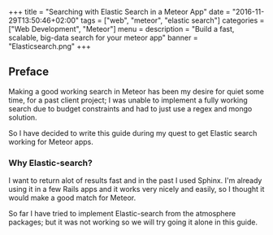 +++
title = "Searching with Elastic Search in a Meteor App"
date = "2016-11-29T13:50:46+02:00"
tags = ["web", "meteor", "elastic search"]
categories = ["Web Development", "Meteor"]
menu =
description = "Build a fast, scalable, big-data search for your meteor app"
banner = "Elasticsearch.png"
+++

## Preface

Making a good working search  in Meteor has been my desire for quiet some time,
for a past client project; I was unable to implement a fully working search due to
budget constraints and had to just use a regex and mongo solution.

So I have decided to write this guide during my quest to get Elastic search working
for Meteor apps.

### Why Elastic-search?

I want to return alot of results fast and in the past I used Sphinx.
I'm already using it in a few Rails apps and it works very nicely and easily, so
I thought it would make a good match for Meteor.

So far I have tried to implement Elastic-search from the atmosphere packages; but
it was not working so we will try going it alone in this guide.
